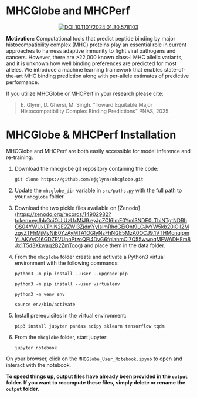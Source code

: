 <div align="left">

# MHCGlobe and MHCPerf

</div>


<div align="center">
    
[![DOI:10.1101/2024.01.30.578103](http://img.shields.io/badge/DOI-10.1101/2024.01.30.578103-B31B1B.svg)](https://doi.org/10.1101/2024.01.30.578103)

</div>


**Motivation:** Computational tools that predict peptide binding by major histocompatibility complex (MHC) proteins play an essential role in current approaches to harness adaptive immunity to fight viral pathogens and cancers. However, there are >22,000 known class-I MHC allelic variants, and it is unknown how well binding preferences are predicted for most alleles. We introduce a machine learning framework that enables state-of-the-art MHC binding prediction along with per-allele estimates of predictive performance. 

If you utilize MHCGlobe or MHCPerf in your research please cite:

> E. Glynn, D. Ghersi, M. Singh. "Toward Equitable Major Histocompatibility Complex Binding Predictions" PNAS, 2025.

# MHCGlobe & MHCPerf Installation

MHCGlobe and MHCPerf are both easily accessible for model inference and re-training.

1) Download the mhcglobe git repository containing the code:

    `git clone https://github.com/ejglynn/mhcglobe.git`

2) Update the `mhcglobe_dir` variable in `src/paths.py` with the full path to your `mhcglobe` folder.
3) Download the two pickle files available on [Zenodo] (https://zenodo.org/records/14902982?token=eyJhbGciOiJIUzUxMiJ9.eyJpZCI6ImE0YmI3NDE0LThiNTgtNDRhOS04YWUxLThlN2E2ZWI3ZjdmYyIsImRhdGEiOnt9LCJyYW5kb20iOiI2MzgyZTFhMjMyNjE0YzAyMTA1OGIyNzFhNGE5MzA0OCJ9.1VTHMcnqipmYLAKVvO16GDZRVUnoPtzoQFi4DvG6fqianmCi7Q55wwpqMFWADHEm8Jx1T5d3Xkwaq2B2ZmToog) and place them in the data folder.
    
4) From the `mhcglobe` folder create and activate a Python3 virtual environment with the following commands:

    `python3 -m pip install --user --upgrade pip`

    `python3 -m pip install --user virtualenv`

    `python3 -m venv env`
    
    `source env/bin/activate`

5) Install prerequisites in the virtual environment:

    `pip3 install jupyter pandas scipy sklearn tensorflow tqdm`

6) From the `mhcglobe` folder, start jupyter:

    `jupyter notebook`

On your browser, click on the `MHCGlobe_User_Notebook.ipynb` to open and interact with the notebook.

**To speed things up, output files have already been provided in the `output` folder. If you want to recompute these files, simply delete or rename the `output` folder.**

